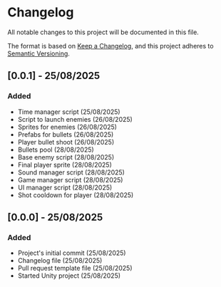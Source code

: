 # Changelog

All notable changes to this project will be documented in this file.

The format is based on [Keep a Changelog](https://keepachangelog.com/en/1.1.0/),
and this project adheres to [Semantic Versioning](https://semver.org/spec/v2.0.0.html).

## [0.0.1] - 25/08/2025

### Added

 - Time manager script (25/08/2025)
 - Script to launch enemies (26/08/2025)
 - Sprites for enemies (26/08/2025)
 - Prefabs for bullets (26/08/2025)
 - Player bullet shoot (26/08/2025)
 - Bullets pool (28/08/2025)
 - Base enemy script (28/08/2025)
 - Final player sprite (28/08/2025)
 - Sound manager script (28/08/2025)
 - Game manager script (28/08/2025)
 - UI manager script (28/08/2025)
 - Shot cooldown for player (28/08/2025)


## [0.0.0] - 25/08/2025

### Added

 - Project's initial commit (25/08/2025)
 - Changelog file (25/08/2025)
 - Pull request template file (25/08/2025)
 - Started Unity project (25/08/2025)